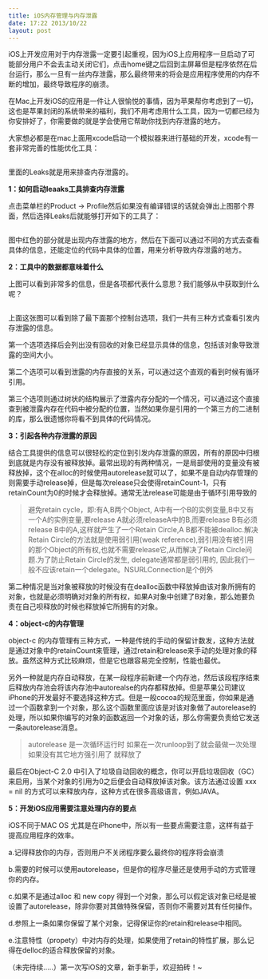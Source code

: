 ```yaml
---
title: iOS内存管理与内存泄露
date: 17:22 2013/10/22
layout: post
---
```

iOS上开发应用对于内存泄露一定要引起重视，因为iOS上应用程序一旦启动了可能部分用户不会去主动关闭它们，点击home键之后回到主屏幕但是程序依然在后台运行，那么一旦有一丝内存泄露，那么最终带来的将会是应用程序使用的内存不断的增加，最终导致程序的崩溃。


在Mac上开发iOS的应用是一件让人很愉悦的事情，因为苹果帮你考虑到了一切，这也是苹果封闭的系统带来的福利，我们不用考虑用什么工具，因为一切都已经为你安排好了，你需要做的就是学会使用它帮助你找到内存泄露的地方。


大家想必都是在mac上面用xcode启动一个模拟器来进行基础的开发，xcode有一套非常完善的性能优化工具：

![]()  


里面的Leaks就是用来排查内存泄露的。

**1：如何启动leaaks工具排查内存泄露**

点击菜单栏的Product -> Profile然后如果没有编译错误的话就会弹出上图那个界面，然后选择Leaks后就能够打开如下的工具了：

![]()  


图中红色的部分就是出现内存泄露的地方，然后在下面可以通过不同的方式去查看具体的信息，还能定位的代码中具体的位置，用来分析导致内存泄露的地方。

**2：工具中的数据都意味着什么**

上图可以看到非常多的信息，但是各项都代表什么意思？我们能够从中获取到什么呢？

![]()  


上面这张图可以看到除了最下面那个控制台选项，我们一共有三种方式查看引发内存泄露的信息。

第一个选项选择后会列出没有回收的对象已经显示具体的信息，包括该对象导致泄露的空间大小。

第二个选项可以看到泄露的内存直接的关系，可以通过这个直观的看到时候有循环引用。

第三个选项则通过树状的结构展示了泄露内存分配的一个情况，可以通过这个直接查到被泄露内存在代码中被分配的位置，当然如果你是引用的一个第三方的二进制的库，那么很遗憾你将看不到具体的代码情况。

**3：引起各种内存泄露的原因**

结合工具提供的信息可以很轻松的定位到引发内存泄露的原因，所有的原因中归根到底就是内存没有被释放掉。最常出现的有两种情况，一是局部使用的变量没有被释放掉，这个在alloc的时候使用autorelease就可以了，如果不是自动内存管理的则需要手动release掉，但是每次release只会使得retainCount-1，只有retainCount为0的时候才会释放掉。通常无法release可能是由于循环引用导致的

> 避免retain cycle，即:有A,B两个Object, A中有一个B的实例变量,B中又有一个A的实例变量,要release A就必须releaseA中的B,而要release B有必须release B中的A,这样就产生了一个Retain Circle,A B都不能被dealloc.解决Retain Circle的方法就是使用弱引用(weak reference),弱引用没有被引用的那个Object的所有权,也就不需要release它,从而解决了Retain Circle问题.为了防止Retain Circle的发生, delegate通常都是弱引用的, 因此我们一般不应该retain一个delegate。NSURLConnection是个例外

第二种情况是当对象被释放的时候没有在dealloc函数中释放掉由该对象所拥有的对象，也就是必须明确对对象的所有权，如果A对象中创建了B对象，那么她要负责在自己呗释放的时候也释放掉它所拥有的对象。  


**4：object-c的内存管理**

object-c 的内存管理有三种方式，一种是传统的手动的保留计数发，这种方法就是通过对象中的retainCount来管理，通过retain和release来手动的处理对象的释放。虽然这种方式比较麻烦，但是它也跟容易完全控制，性能也最优。

另外一种就是内存自动释放，在某一段程序前新建一个内存池，然后该段程序结束后释放内存池会将该内存池中autorealse的内存都释放掉。但是苹果公司建议iPhone的开发最好不要选择这种方式。但是一般cocoa的规范里面，你如果是通过一个函数拿到一个对象，那么这个函数里面应该是对该对象做了autorelease的处理，所以如果你编写的对象的函数返回一个对象的话，那么你需要负责给它发送一条autorelease消息。

> autorelease 是一次循环运行时 如果在一次runloop到了就会最做一次处理 如果没有其它地方强引用了 就释放了  
> 


最后在Object-C 2.0 中引入了垃圾自动回收的概念，你可以开启垃圾回收（GC）来启用，当某个对象的引用为0之后便会自动释放掉该对象。该方法通过设置 xxx = nil 的方式可以来释放内存，这种方式在很多高级语言，例如JAVA。


**5：开发iOS应用需要注意处理内存的要点**

iOS不同于MAC OS 尤其是在iPhone中，所以有一些要点需要注意，这样有益于提高应用程序的效率。

a.记得释放你的内存，否则用户不关闭程序要么最终你的程序将会崩溃

b.需要的时候可以使用autorelease，但是你的程序尽量还是使用手动的方式管理你的内存。

c.如果不是通过alloc 和 new copy 得到一个对象，那么可以假定该对象已经是被设置了autorelease，除非你要对其做特殊保留，否则你不需要对其有任何操作。

d.参照上一条如果你保留了某个对象，记得保证你的retain和release中相同。  


e.注意特性（propety）中对内存的处理，如果使用了retain的特性扩展，那么记得在delloc的适合释放保留的对象。

（未完待续.....）第一次写iOS的文章，新手新手，欢迎拍砖！~